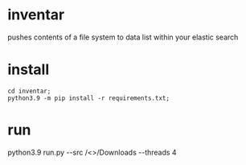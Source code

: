 # inventar
pushes contents of a file system to data list within your elastic search

# install

```
cd inventar;
python3.9 -m pip install -r requirements.txt;
```

# run

python3.9 run.py --src /<<HOME>>/Downloads --threads 4



